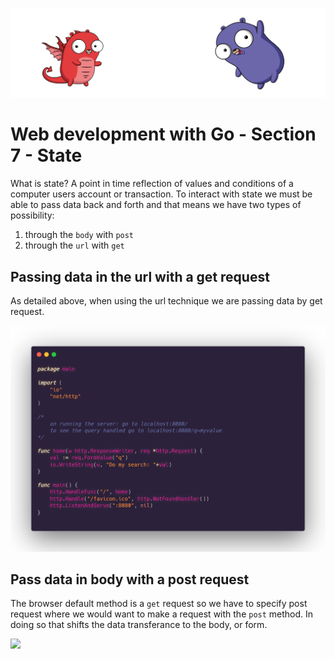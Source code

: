 ![](/assets/gologo.png)

# Web development with Go - Section 7 - State

What is state? A point in time reflection of values and conditions of a computer users account or transaction. To interact with state we must be able to pass data back and forth and that means we have two types of possibility:

1. through the `body` with `post`
2. through the `url` with `get`

## Passing data in the url with a get request

As detailed above, when using the url technique we are passing data by get request.

![](/web/src/goWebMcLeod/S7-state/assets/701-pass-in-url.png)

## Pass data in body with a post request

The browser default method is a `get` request so we have to specify post request where we would want to make a request with the `post` method. In doing so that shifts the data transferance to the body, or form.

![](/web/src/goWebMcLeod/S7-state/assets/701-pass-in-body.png)
